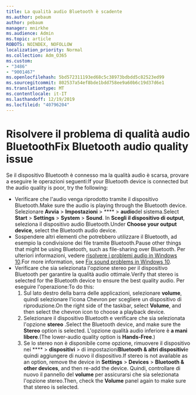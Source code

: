 ```yaml
---
title: La qualità audio Bluetooth è scadente
ms.author: pebaum
author: pebaum
manager: mnirkhe
ms.audience: Admin
ms.topic: article
ROBOTS: NOINDEX, NOFOLLOW
localization_priority: Normal
ms.collection: Adm_O365
ms.custom:
- "3486"
- "9001467"
ms.openlocfilehash: 5bd572311193ed68c5c38973bdbdd5c82523ed99
ms.sourcegitcommit: 802537a54ef8bde1bdd758ee9a60b6c19d37d6e1
ms.translationtype: MT
ms.contentlocale: it-IT
ms.lasthandoff: 12/19/2019
ms.locfileid: "40796204"
---
```

# <a name="fix-bluetooth-audio-quality-issue"></a><span data-ttu-id="475e0-102">Risolvere il problema di qualità audio Bluetooth</span><span class="sxs-lookup"><span data-stu-id="475e0-102">Fix Bluetooth audio quality issue</span></span>

<span data-ttu-id="475e0-103">Se il dispositivo Bluetooth è connesso ma la qualità audio è scarsa, provare a eseguire le operazioni seguenti:</span><span class="sxs-lookup"><span data-stu-id="475e0-103">If your Bluetooth device is connected but the audio quality is poor, try the following:</span></span>

- <span data-ttu-id="475e0-104">Verificare che l'audio venga riprodotto tramite il dispositivo Bluetooth.</span><span class="sxs-lookup"><span data-stu-id="475e0-104">Make sure the audio is playing through the Bluetooth device.</span></span> <span data-ttu-id="475e0-105">Selezionare **Avvia** > **Impostazioni** > \*\*\*\* > **audio**del sistema.</span><span class="sxs-lookup"><span data-stu-id="475e0-105">Select **Start** > **Settings** > **System** > **Sound**.</span></span> <span data-ttu-id="475e0-106">In **Scegli il dispositivo di output**, seleziona il dispositivo audio Bluetooth.</span><span class="sxs-lookup"><span data-stu-id="475e0-106">Under **Choose your output device**, select the Bluetooth audio device.</span></span>
- <span data-ttu-id="475e0-107">Sospendere altri elementi che potrebbero utilizzare il Bluetooth, ad esempio la condivisione dei file tramite Bluetooth.</span><span class="sxs-lookup"><span data-stu-id="475e0-107">Pause other things that might be using Bluetooth, such as file-sharing over Bluetooth.</span></span> <span data-ttu-id="475e0-108">Per ulteriori informazioni, vedere [risolvere i problemi audio in Windows 10](https://support.microsoft.com/help/4520288/windows-10-fix-sound-problems).</span><span class="sxs-lookup"><span data-stu-id="475e0-108">For more information, see [Fix sound problems in Windows 10](https://support.microsoft.com/help/4520288/windows-10-fix-sound-problems).</span></span>
- <span data-ttu-id="475e0-109">Verificare che sia selezionata l'opzione stereo per il dispositivo Bluetooth per garantire la qualità audio ottimale.</span><span class="sxs-lookup"><span data-stu-id="475e0-109">Verify that stereo is selected for the Bluetooth device to ensure the best quality audio.</span></span> <span data-ttu-id="475e0-110">Per eseguire l'operazione:</span><span class="sxs-lookup"><span data-stu-id="475e0-110">To do this:</span></span> 
    1. <span data-ttu-id="475e0-111">Sul lato destro della barra delle applicazioni, selezionare **volume**, quindi selezionare l'icona Chevron per scegliere un dispositivo di riproduzione.</span><span class="sxs-lookup"><span data-stu-id="475e0-111">On the right side of the taskbar, select **Volume**, and then select the chevron icon to choose a playback device.</span></span>
    2. <span data-ttu-id="475e0-112">Selezionare il dispositivo Bluetooth e verificare che sia selezionata l'opzione **stereo** .</span><span class="sxs-lookup"><span data-stu-id="475e0-112">Select the Bluetooth device, and make sure the **Stereo** option is selected.</span></span> <span data-ttu-id="475e0-113">L'opzione qualità audio inferiore è **a mani libere**.</span><span class="sxs-lookup"><span data-stu-id="475e0-113">(The lower-audio quality option is **Hands-Free**.)</span></span>
    3. <span data-ttu-id="475e0-114">Se lo stereo non è disponibile come opzione, rimuovere il dispositivo nei \*\*\*\* > **dispositivi** > di impostazioni**Bluetooth & altri dispositivi**e quindi aggiungere di nuovo il dispositivo.</span><span class="sxs-lookup"><span data-stu-id="475e0-114">If stereo is not available as an option, remove the device in **Settings** > **Devices** > **Bluetooth & other devices**, and then re-add the device.</span></span> <span data-ttu-id="475e0-115">Quindi, controllare di nuovo il pannello del **volume** per assicurarsi che sia selezionata l'opzione stereo.</span><span class="sxs-lookup"><span data-stu-id="475e0-115">Then, check the **Volume** panel again to make sure that stereo is selected.</span></span>

